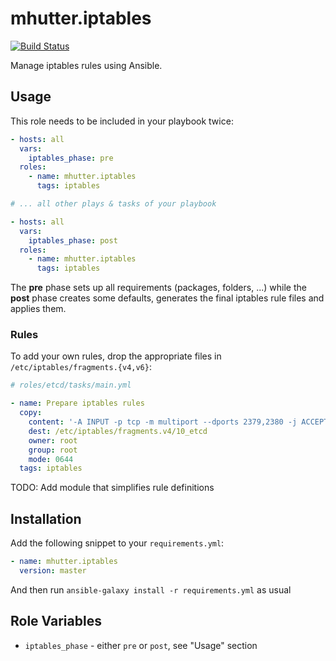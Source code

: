# mhutter.iptables
[![Build Status](https://travis-ci.com/mhutter/mhutter.iptables.svg?branch=master)](https://travis-ci.com/mhutter/mhutter.iptables)

Manage iptables rules using Ansible.


## Usage

This role needs to be included in your playbook twice:

```yaml
- hosts: all
  vars:
    iptables_phase: pre
  roles:
    - name: mhutter.iptables
      tags: iptables

# ... all other plays & tasks of your playbook

- hosts: all
  vars:
    iptables_phase: post
  roles:
    - name: mhutter.iptables
      tags: iptables
```

The **pre** phase sets up all requirements (packages, folders, ...) while the
**post** phase creates some defaults, generates the final iptables rule files
and applies them.

### Rules

To add your own rules, drop the appropriate files in
`/etc/iptables/fragments.{v4,v6}`:

```yaml
# roles/etcd/tasks/main.yml

- name: Prepare iptables rules
  copy:
    content: '-A INPUT -p tcp -m multiport --dports 2379,2380 -j ACCEPT'
    dest: /etc/iptables/fragments.v4/10_etcd
    owner: root
    group: root
    mode: 0644
  tags: iptables
```

TODO: Add module that simplifies rule definitions

## Installation

Add the following snippet to your `requirements.yml`:

```yaml
- name: mhutter.iptables
  version: master
```

And then run `ansible-galaxy install -r requirements.yml` as usual

## Role Variables

* `iptables_phase` - either `pre` or `post`, see "Usage" section

